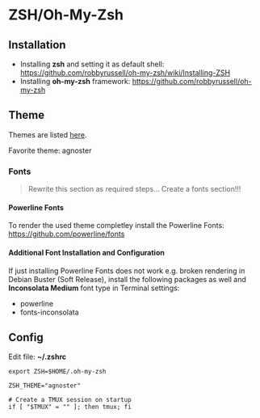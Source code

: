 # ZSH/Oh-My-Zsh

## Installation

* Installing **zsh** and setting it as default shell: https://github.com/robbyrussell/oh-my-zsh/wiki/Installing-ZSH
* Installing **oh-my-zsh** framework: https://github.com/robbyrussell/oh-my-zsh

## Theme

Themes are listed [here](https://github.com/robbyrussell/oh-my-zsh/wiki/Themes).

Favorite theme: agnoster

### Fonts

> Rewrite this section as required steps... Create a fonts section!!!

#### Powerline Fonts

To render the used theme completley install the Powerline Fonts: https://github.com/powerline/fonts

#### Additional Font Installation and Configuration

If just installing Powerline Fonts does not work e.g. broken rendering in Debian Buster (Soft Release), install the following packages as well and **Inconsolata Medium** font type in Terminal settings:

* powerline
* fonts-inconsolata

## Config

Edit file: **~/.zshrc**

```
export ZSH=$HOME/.oh-my-zsh

ZSH_THEME="agnoster"

# Create a TMUX session on startup
if [ "$TMUX" = "" ]; then tmux; fi
```
